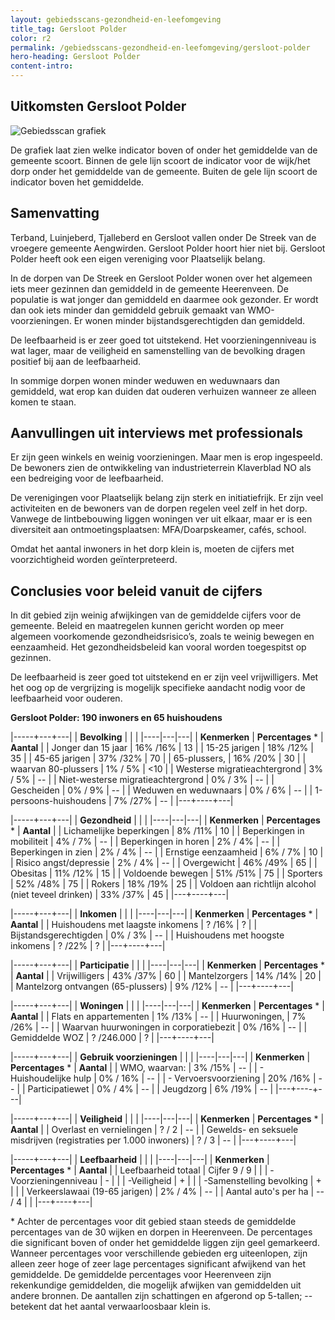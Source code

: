 ```yaml
---
layout: gebiedsscans-gezondheid-en-leefomgeving
title_tag: Gersloot Polder
color: r2
permalink: /gebiedsscans-gezondheid-en-leefomgeving/gersloot-polder
hero-heading: Gersloot Polder
content-intro:
---
```

## Uitkomsten Gersloot Polder

![Gebiedsscan grafiek](/uploads/Grafieken_Gebiedsscans_Dorpen-06.png)

De grafiek laat zien welke indicator boven of onder het gemiddelde van de gemeente scoort. Binnen de gele lijn scoort de indicator voor de wijk/het dorp onder het gemiddelde van de gemeente. Buiten de gele lijn scoort de indicator boven het gemiddelde.

## Samenvatting
Terband, Luinjeberd, Tjalleberd en Gersloot vallen onder De Streek van de vroegere gemeente Aengwirden. Gersloot Polder hoort hier niet bij. Gersloot Polder heeft ook een eigen vereniging voor Plaatselijk belang.

In de dorpen van De Streek en Gersloot Polder wonen over het algemeen iets meer gezinnen dan gemiddeld in de gemeente Heerenveen. De populatie  is wat jonger dan gemiddeld en daarmee ook gezonder. Er wordt dan ook iets minder dan gemiddeld gebruik gemaakt van WMO-voorzieningen. Er wonen minder bijstandsgerechtigden dan gemiddeld.

De leefbaarheid is er zeer goed tot uitstekend. Het voorzieningenniveau is wat lager, maar de veiligheid en samenstelling van de bevolking dragen positief bij aan de leefbaarheid.

In sommige dorpen wonen minder weduwen en weduwnaars dan gemiddeld, wat erop kan duiden dat ouderen verhuizen wanneer ze alleen komen te staan.

## Aanvullingen uit interviews met professionals
Er zijn geen winkels en weinig voorzieningen. Maar men is erop ingespeeld. De bewoners zien de ontwikkeling van industrieterrein Klaverblad NO als een bedreiging voor de leefbaarheid.

De verenigingen voor Plaatselijk belang zijn sterk en initiatiefrijk. Er zijn veel activiteiten en de bewoners van de dorpen regelen veel zelf in het dorp. Vanwege de lintbebouwing liggen woningen ver uit elkaar, maar er is een diversiteit aan ontmoetingsplaatsen: MFA/Doarpskeamer, cafés, school.

Omdat het aantal inwoners in het dorp klein is, moeten de cijfers met voorzichtigheid worden geïnterpreteerd.


## Conclusies voor beleid vanuit de cijfers
In dit gebied zijn weinig afwijkingen van de gemiddelde cijfers voor de gemeente. Beleid en maatregelen kunnen gericht worden op meer algemeen voorkomende gezondheidsrisico’s, zoals te weinig bewegen en eenzaamheid. Het gezondheidsbeleid kan vooral worden toegespitst  op gezinnen.

De leefbaarheid is zeer goed tot uitstekend en er zijn veel vrijwilligers. Met het oog op de vergrijzing is mogelijk specifieke aandacht nodig voor de leefbaarheid voor ouderen.

**Gersloot Polder: 190 inwoners en 65 huishoudens**

|-----+---+---|
|  **Bevolking**  |  |    |
|----|---|---|
| **Kenmerken**  | **Percentages** * | **Aantal** |
| Jonger dan 15 jaar                                  | 16% /16% | 13 |
| 15-25 jarigen                                       | 18% /12% | 35 |
| 45-65 jarigen                                       | 37% /32% | 70 |
| 65-plussers,                                        | 16% /20% | 30 |
| waarvan 80-plussers                                 | 1% / 5% | <10 |
| Westerse migratieachtergrond                        | 3% / 5% | -- |
| Niet-westerse migratieachtergrond                   | 0% / 3% | -- |
| Gescheiden                                          | 0% / 9% | -- |
| Weduwen en weduwnaars                               | 0% / 6% | -- |
| 1-persoons-huishoudens                              | 7% /27% | -- |
|---+----+---|

|-----+---+---|
| **Gezondheid** |     |     |
|----|---|---|
| **Kenmerken** | **Percentages** * | **Aantal** |
| Lichamelijke beperkingen                            |  8% /11%    |  10   |
| Beperkingen in mobiliteit                           |  4% / 7%   |  --   |
| Beperkingen in horen                                |  2% / 4%   |  --   |
| Beperkingen in zien                                 |  2% / 4%   |  --   |
| Ernstige eenzaamheid                                |  6% / 7%   |  10   |
| Risico angst/depressie                              |  2% / 4%   |  --   |
| Overgewicht                                         |  46% /49%   |  65   |
| Obesitas                                            |  11% /12%   |  15   |
| Voldoende bewegen                                   |  51% /51%   |  75   |
| Sporters                                            |  52% /48%   |  75   |
| Rokers                                              |  18% /19%   |  25   |
| Voldoen aan richtlijn alcohol (niet teveel drinken) |  33% /37%   |  45   |
|---+----+---|

|-----+---+---|
| **Inkomen** |     |     |
|----|---|---|
| **Kenmerken**    | **Percentages** * | **Aantal** |
| Huishoudens met laagste inkomens                    |  ? /16%      |   ?      |
| Bijstandsgerechtigden                               |  0% / 3%      |   --      |
| Huishoudens met hoogste inkomens                    |  ? /22%      |   ?      |
|---+----+---|

|-----+---+---|
| **Participatie** |     |     |
|----|---|---|
| **Kenmerken**  | **Percentages** * | **Aantal** |
| Vrijwilligers                                       |  43% /37%     |   60      |
| Mantelzorgers                                       |  14% /14%     |   20      |
| Mantelzorg ontvangen (65-plussers)                  |  9% /12%     |   --      |
|---+----+---|

|-----+---+---|
| **Woningen** |     |     |
|----|---|---|
| **Kenmerken** | **Percentages** * | **Aantal** |
| Flats en appartementen                              | 1% /13% |  -- |
| Huurwoningen,                                       | 7% /26% |  -- |
| Waarvan huurwoningen in corporatiebezit             | 0% /16% |  -- |
| Gemiddelde WOZ                                      | ? /246.000 |  ?     |
|---+----+---|

|-----+---+---|
| **Gebruik voorzieningen** |     |     |
|----|---|---|
| **Kenmerken** | **Percentages** * | **Aantal** |
| WMO, waarvan:                                       | 3% /15% | -- |
| - Huishoudelijke hulp                               | 0% / 16% | -- |
| - Vervoersvoorziening                               | 20% /16% | -- |
| Participatiewet                                     | 0% / 4% | -- |
| Jeugdzorg                                           | 6% /19% | -- |
|---+----+---|

|-----+---+---|
| **Veiligheid** |     |     |
|----|---|---|
| **Kenmerken** | **Percentages** * | **Aantal** |
| Overlast en vernielingen                                           | ? / 2 | -- |
| Gewelds- en seksuele misdrijven (registraties per 1.000 inwoners)  | ? / 3 | -- |
|---+----+---|

|-----+---+---|
| **Leefbaarheid** |     |     |
|----|---|---|
| **Kenmerken** | **Percentages** * | **Aantal** |
| Leefbaarheid totaal                                | Cijfer 9 / 9 |                     |
| -Voorzieningenniveau                               | - |                     |
| -Veiligheid                                        | + |                     |
| -Samenstelling bevolking                           | + |                     |
| Verkeerslawaai (19-65 jarigen)                     | 2% / 4% |       --              |
| Aantal auto's per ha                               | -- / 4 |                     |
|---+----+---|

\* Achter de percentages voor dit gebied staan steeds de gemiddelde percentages van de 30 wijken en dorpen in Heerenveen. De percentages die significant boven of onder het gemiddelde liggen zijn geel gemarkeerd. Wanneer percentages voor verschillende gebieden erg uiteenlopen, zijn alleen zeer hoge of zeer lage percentages significant afwijkend van het gemiddelde. De gemiddelde percentages voor Heerenveen zijn rekenkundige gemiddelden, die mogelijk afwijken van gemiddelden uit andere bronnen. De aantallen zijn schattingen en afgerond op 5-tallen; -- betekent dat het aantal verwaarloosbaar klein is.
